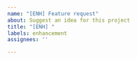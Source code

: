 ```yaml
---
name: "[ENH] Feature request"
about: Suggest an idea for this project
title: "[ENH] "
labels: enhancement
assignees: ''

---
```



